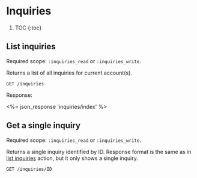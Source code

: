# Inquiries

1. TOC
{:toc}


## List inquiries

Required scope: `:inquiries_read` or `:inquiries_write`.

Returns a list of all inquiries for current account(s).

~~~
GET /inquiries
~~~

Response:

<%= json_response 'inquiries/index' %>

## Get a single inquiry

Required scope: `:inquiries_read` or `:inquiries_write`.

Returns a single inquiry identified by ID. Response format is the same as in
[list inquiries](#list-inquiries) action, but it only shows a single inquiry.

~~~
GET /inquiries/ID
~~~

